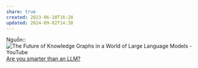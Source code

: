 ```yaml
---
share: true
created: 2023-06-10T16:28
updated: 2024-09-02T14:38
---
```

Nguồn:: ![The Future of Knowledge Graphs in a World of Large Language Models - YouTube](https://youtu.be/WqYBx2gB6vA)
[Are you smarter than an LLM?](https://d.erenrich.net/are-you-smarter-than-an-llm/index.html)